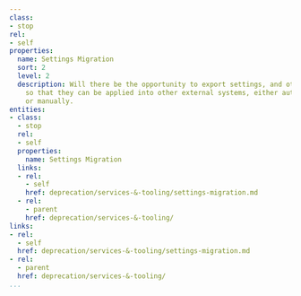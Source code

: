 ```yaml
---
class:
- stop
rel:
- self
properties:
  name: Settings Migration
  sort: 2
  level: 2
  description: Will there be the opportunity to export settings, and other configurations,
    so that they can be applied into other external systems, either automatically,
    or manually.
entities:
- class:
  - stop
  rel:
  - self
  properties:
    name: Settings Migration
  links:
  - rel:
    - self
    href: deprecation/services-&-tooling/settings-migration.md
  - rel:
    - parent
    href: deprecation/services-&-tooling/
links:
- rel:
  - self
  href: deprecation/services-&-tooling/settings-migration.md
- rel:
  - parent
  href: deprecation/services-&-tooling/
...
```


